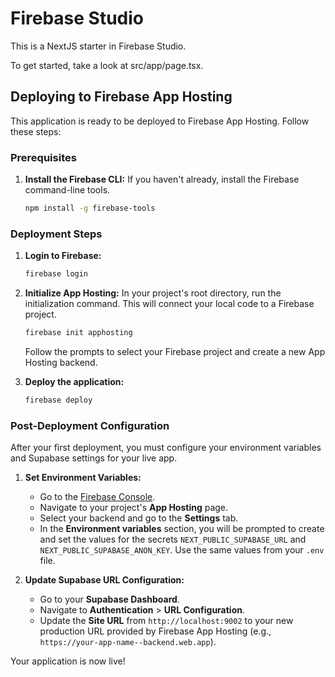 # Firebase Studio

This is a NextJS starter in Firebase Studio.

To get started, take a look at src/app/page.tsx.

## Deploying to Firebase App Hosting

This application is ready to be deployed to Firebase App Hosting. Follow these steps:

### Prerequisites

1.  **Install the Firebase CLI:** If you haven't already, install the Firebase command-line tools.
    ```bash
    npm install -g firebase-tools
    ```

### Deployment Steps

1.  **Login to Firebase:**
    ```bash
    firebase login
    ```

2.  **Initialize App Hosting:** In your project's root directory, run the initialization command. This will connect your local code to a Firebase project.
    ```bash
    firebase init apphosting
    ```
    Follow the prompts to select your Firebase project and create a new App Hosting backend.

3.  **Deploy the application:**
    ```bash
    firebase deploy
    ```

### Post-Deployment Configuration

After your first deployment, you must configure your environment variables and Supabase settings for your live app.

1.  **Set Environment Variables:**
    *   Go to the [Firebase Console](https://console.firebase.google.com).
    *   Navigate to your project's **App Hosting** page.
    *   Select your backend and go to the **Settings** tab.
    *   In the **Environment variables** section, you will be prompted to create and set the values for the secrets `NEXT_PUBLIC_SUPABASE_URL` and `NEXT_PUBLIC_SUPABASE_ANON_KEY`. Use the same values from your `.env` file.

2.  **Update Supabase URL Configuration:**
    *   Go to your **Supabase Dashboard**.
    *   Navigate to **Authentication** > **URL Configuration**.
    *   Update the **Site URL** from `http://localhost:9002` to your new production URL provided by Firebase App Hosting (e.g., `https://your-app-name--backend.web.app`).

Your application is now live!
